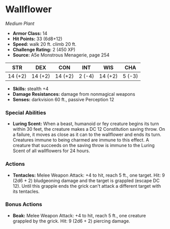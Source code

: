 # Wallflower

*Medium* *Plant*

- **Armor Class:** 14
- **Hit Points:** 33 (6d8+12)
- **Speed:** walk 20 ft. climb 20 ft.
- **Challenge Rating:** 2 (450 XP)
- **Source:** A5e Monstrous Menagerie, page 254

| STR | DEX | CON | INT | WIS | CHA |
| --- | --- | --- | --- | --- | --- |
| 14 (+2) | 14 (+2) | 14 (+2) | 2 (-4) | 14 (+2) | 5 (-3) |

- **Skills:** stealth +4
- **Damage Resistances:** damage from nonmagical weapons
- **Senses:** darkvision 60 ft., passive Perception 12

### Special Abilities

- **Luring Scent:** When a beast, humanoid or fey creature begins its turn within 30 feet, the creature makes a DC 12 Constitution saving throw. On a failure, it moves as close as it can to the wallflower and ends its turn. Creatures immune to being charmed are immune to this effect. A creature that succeeds on the saving throw is immune to the Luring Scent of all wallflowers for 24 hours.

### Actions

- **Tentacles:** Melee Weapon Attack: +4 to hit, reach 5 ft., one target. Hit: 9 (2d6 + 2) bludgeoning damage  and the target is grappled (escape DC 12). Until this grapple ends  the grick can't attack a different target with its tentacles.

### Bonus Actions

- **Beak:** Melee Weapon Attack: +4 to hit, reach 5 ft., one creature grappled by the grick. Hit: 9 (2d6 + 2) piercing damage.


